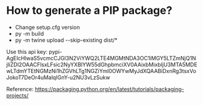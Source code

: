 # How to generate a PIP package?
- Change setup.cfg version
- py -m build
- py -m twine upload --skip-existing dist/*

Use this api key: pypi-AgEIcHlwaS5vcmcCJGI3N2ViYWQ2LTE4MGMtNDA3OC1iMGY5LTZmNjQ1NjliZDI2OAACFlsxLFsic2NyYXBlYW55dGhpbmciXV0AAixbMixbIjU3MTA5MDEwLTdmYTEtNGMzNi1hZGVhLTg1NGZiYmI0OWYwMyJdXQAABiDxnRg3tsxVoJokoT7DeOr4uMalqIGnY-u2NU3vLzSukw

Reference: https://packaging.python.org/en/latest/tutorials/packaging-projects/
